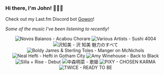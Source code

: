 ### Hi there, I'm John! 🏄🏻‍♂️

Check out my Last.fm Discord bot [Gowon](http://gowon.ca)!

_Some of the music I've been listening to recently!_


<!-- lastfm -->
<p align="center"><img src="https://lastfm.freetls.fastly.net/i/u/64s/04e10daff3151613e3245811c166b425.jpg" title="Novos Baianos - Acabou Chorare"> <img src="https://lastfm.freetls.fastly.net/i/u/64s/39974db2e34174caaa24ad43346d3ff3.jpg" title="Various Artists - Sushi 4004"> <img src="https://lastfm.freetls.fastly.net/i/u/64s/e37900a842a85b6b901e66b1bce8df6b.jpg" title="沢知美 - 沢 知美 魅力のすべて"> <img src="https://lastfm.freetls.fastly.net/i/u/64s/6539d2e1f7076ed5e812103166d5e1fc.jpg" title="Boldy James & Sterling Toles - Manger on McNichols"> <img src="https://lastfm.freetls.fastly.net/i/u/64s/6a8b662b54cf46d88ee392ac75ab4bb8.jpg" title="Neal Hefti - Hefti in Gotham City"> <img src="https://lastfm.freetls.fastly.net/i/u/64s/bc4e31504f5f47adb31f36aa0889be45.png" title="Amy Winehouse - Back to Black"> <img src="https://lastfm.freetls.fastly.net/i/u/64s/374bb89245c2cd91f1a53d92aeb14e46.png" title="Silla + Rise - Debut"> <img src="https://lastfm.freetls.fastly.net/i/u/64s/a37d0ff6826e40b9c07cc5fb53f2e596.png" title="中森明菜 - 歌姫"> <img src="https://lastfm.freetls.fastly.net/i/u/64s/8288f72ccdf11ce8959204e7fecba734.jpg" title="PIXY - CHOSEN KARMA"> <img src="https://lastfm.freetls.fastly.net/i/u/64s/fcfe88954f8b1a5282e48cab825a7f77.jpg" title="TWICE - READY TO BE"> </p>
